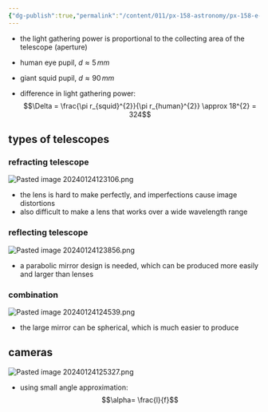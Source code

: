 ```yaml
---
{"dg-publish":true,"permalink":"/content/011/px-158-astronomy/px-158-e-telescopes/px-158-e1-introduction/","created":"2024-11-25T10:50:32.000+00:00","updated":"2024-11-26T20:13:20.538+00:00"}
---
```


- the light gathering power is proportional to the collecting area of the telescope (aperture)

- human eye pupil, $d\approx5\,mm$
- giant squid pupil, $d\approx 90\,mm$
- difference in light gathering power: 
$$\Delta = \frac{\pi r_{squid}^{2}}{\pi r_{human}^{2}} \approx 18^{2} = 324$$
## types of telescopes
### refracting telescope
![Pasted image 20240124123106.png](/img/user/pics/Pasted%20image%2020240124123106.png)
- the lens is hard to make perfectly, and imperfections cause image distortions
- also difficult to make a lens that works over a wide wavelength range
### reflecting telescope
![Pasted image 20240124123856.png](/img/user/pics/Pasted%20image%2020240124123856.png)
- a parabolic mirror design is needed, which can be produced more easily and larger than lenses
### combination
![Pasted image 20240124124539.png](/img/user/pics/Pasted%20image%2020240124124539.png) 
- the large mirror can be spherical, which is much easier to produce
## cameras
![Pasted image 20240124125327.png](/img/user/pics/Pasted%20image%2020240124125327.png)
- using small angle approximation: 
$$\alpha= \frac{l}{f}$$
